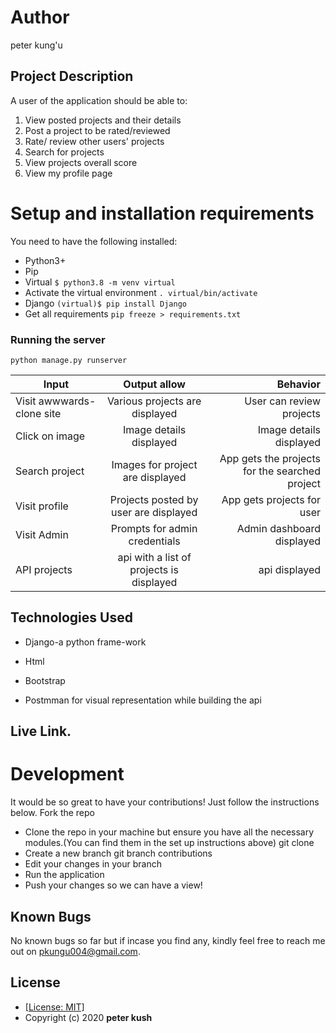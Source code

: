 # Author
peter kung'u
## Project Description
A user of the application should be able to:

1. View posted projects and their details
2. Post a project to be rated/reviewed
3. Rate/ review other users' projects
4. Search for projects
5. View projects overall score
6. View my profile page

# Setup and installation requirements
You need to have the following installed:
* Python3+
* Pip
* Virtual ```$ python3.8 -m venv virtual```
* Activate the virtual environment ```. virtual/bin/activate```
* Django ```(virtual)$ pip install Django```
* Get all requirements ```pip freeze > requirements.txt```

### Running the server
```python manage.py runserver```


| Input        | Output allow          | Behavior  |
| ------------- |:-------------:| -----:|
| Visit awwwards-clone site| Various projects are displayed  | User can review projects |
| Click on image| Image details displayed | Image details displayed |
| Search project | Images for project are displayed | App gets the projects for the searched project |
| Visit profile | Projects posted by user are displayed | App gets projects for user |
| Visit Admin | Prompts for admin credentials | Admin dashboard displayed |
| API projects | api with a list of projects is displayed | api displayed |

## Technologies Used
* Django-a python frame-work

* Html
* Bootstrap
* Postmman for visual representation while building the api

## Live Link.

# Development
It would be so great to have your contributions! Just follow the instructions below.
Fork the repo
* Clone the repo in your machine but ensure you have all the necessary modules.(You can find them in the set up instructions above) git clone
* Create a new branch git branch contributions
* Edit your changes in your branch
* Run the application
* Push your changes so we can have a view!

## Known Bugs
No known bugs so far but if incase you find any, kindly feel free to reach me out on pkungu004@gmail.com.

## License
* [[License: MIT]](LICENSE.md)
* Copyright (c) 2020 **peter kush**